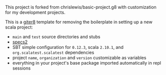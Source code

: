 This project is forked from chrislewis/basic-project.g8 with customization for my development projects.

This is a [giter8](https://github.com/n8han/giter8) template for removing
the boilerplate in setting up a new scala project:

* `main` and `test` source directories and stubs
* [specs2](http://etorreborre.github.com/specs2/)
* SBT simple configuration for `0.12.3`, scala `2.10.1`, and `org.scalatest.scalatest` dependencies
* project `name`, `organization` and `version` customizable as variables
* everything in your project's base package imported automatically in repl sessions
